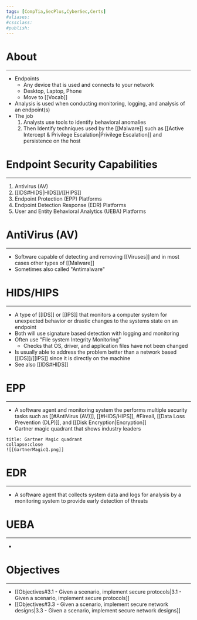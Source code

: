 ```yaml
---
tags: [CompTia,SecPlus,CyberSec,Certs]
#aliases:
#cssclass:
#publish:
---
```


# About
---
- Endpoints
	- Any device that is used and connects to your network
	- Desktop, Laptop, Phone
	- Move to [[Vocab]]
- Analysis is used when conducting monitoring, logging, and analysis of an endpoint(s)
- The job
	1. Analysts use tools to identify behavioral anomalies
	2. Then Identify techniques used by the [[Malware]] such as [[Active Intercept & Privilege Escalation|Privilege Escalation]] and persistence on the host

# Endpoint Security Capabilities
---
1. Antivirus (AV)
2. [[IDS#HIDS|HIDS]]/[[HIPS]]
3. Endpoint Protection (EPP) Platforms
4. Endpoint Detection Response (EDR) Platforms
5. User and Entity Behavioral Analytics (UEBA) Platforms

# AntiVirus (AV)
---
- Software capable of detecting and removing [[Viruses]] and in most cases other types of [[Malware]]
- Sometimes also called "Antimalware"

# HIDS/HIPS
---
- A type of [[IDS]] or [[IPS]] that monitors a computer system for unexpected behavior or drastic changes to the systems state on an endpoint
- Both will use signature based detection with logging and monitoring
- Often use "File system Integrity Monitoring"
	- Checks that OS, driver, and application files have not been changed
- Is usually able to address the problem better than a network based [[IDS]]/[[IPS]] since it is directly on the machine
- See also [[IDS#HIDS]]

# EPP
---
- A software agent and monitoring system the performs multiple security tasks such as [[#AntiVirus (AV)]], [[#HIDS/HIPS]], #Fireall, [[Data Loss Prevention (DLP)]], and [[Disk Encryption|Encryption]]
- Gartner magic quadrant that  shows industry leaders

```ad-info
title: Gartner Magic quadrant
collapse:close
![[GartnerMagicQ.png]]
```

# EDR
---
- A software agent that collects system data and logs for analysis by a monitoring system to provide early detection of threats

# UEBA
---
-

# Objectives
---
- [[Objectives#3.1 - Given a scenario, implement secure protocols|3.1 - Given a scenario, implement secure protocols]]
- [[Objectives#3.3 - Given a scenario, implement secure network designs|3.3 - Given a scenario, implement secure network designs]]